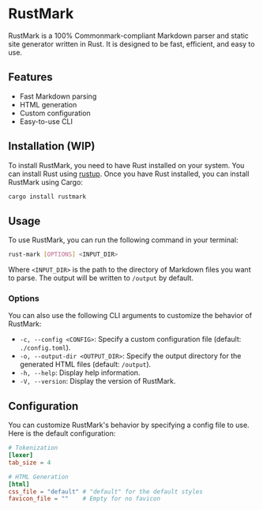 # RustMark

RustMark is a 100% Commonmark-compliant Markdown parser and static site generator written in Rust. It is designed to be fast, efficient, and easy to use.

## Features

- Fast Markdown parsing
- HTML generation
- Custom configuration
- Easy-to-use CLI

## Installation (WIP)

To install RustMark, you need to have Rust installed on your system. You can install Rust using [rustup](https://rustup.rs/).
Once you have Rust installed, you can install RustMark using Cargo:

```bash
cargo install rustmark
```

## Usage

To use RustMark, you can run the following command in your terminal:

```bash
rust-mark [OPTIONS] <INPUT_DIR>
```

Where `<INPUT_DIR>` is the path to the directory of Markdown files you want to parse. The output will be written to `/output` by default.

### Options

You can also use the following CLI arguments to customize the behavior of RustMark:

- `-c, --config <CONFIG>`: Specify a custom configuration file (default: `./config.toml`).
- `-o, --output-dir <OUTPUT_DIR>`: Specify the output directory for the generated HTML files (default: `/output`).
- `-h, --help`: Display help information.
- `-V, --version`: Display the version of RustMark.

## Configuration

You can customize RustMark's behavior by specifying a config file to use. Here is the default configuration:

```toml
# Tokenization
[lexer]
tab_size = 4

# HTML Generation
[html]
css_file = "default" # "default" for the default styles
favicon_file = ""    # Empty for no favicon
```
